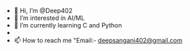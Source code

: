 - 👋 Hi, I’m @Deep402
- 👀 I’m interested in AI/ML
- 🌱 I’m currently learning C and Python
- 
- 📫 How to reach me "Email:- deepsangani402@gmail.com 

<!---
Deep402/Deep402 is a ✨ special ✨ repository because its `README.md` (this file) appears on your GitHub profile.
You can click the Preview link to take a look at your changes.
--->
